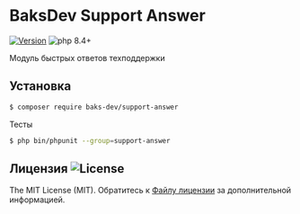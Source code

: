 # BaksDev Support Answer

[![Version](https://img.shields.io/badge/version-7.2.6-blue)](https://github.com/baks-dev/support-answer/releases)
![php 8.4+](https://img.shields.io/badge/php-min%208.4-red.svg)

Модуль быстрых ответов техподдержки

## Установка

``` bash
$ composer require baks-dev/support-answer
```

Тесты

``` bash
$ php bin/phpunit --group=support-answer
```

## Лицензия ![License](https://img.shields.io/badge/MIT-green)

The MIT License (MIT). Обратитесь к [Файлу лицензии](LICENSE.md) за дополнительной информацией.


